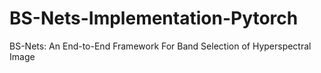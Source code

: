 # BS-Nets-Implementation-Pytorch
BS-Nets: An End-to-End Framework For Band Selection of Hyperspectral Image
